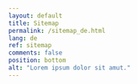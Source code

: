 ```yaml
---
layout: default
title: Sitemap
permalink: /sitemap_de.html
lang: de
ref: sitemap
comments: false
position: bottom
alt: "Lorem ipsum dolor sit amut."
---
```

